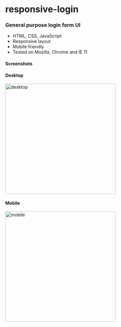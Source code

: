 # responsive-login

<h3>General purpose login form UI</h3>
<ul>
  <li>HTML, CSS, JavaScript</li>
  <li>Responsive layout</li>
  <li>Mobile friendly</li>
  <li>Tested on Mozilla, Chrome and IE 11</li>
</ul>

<h4>Screenshots</h4>

<h4>Desktop</h4>
<img src="https://i.imgur.com/q7NK6cj.png" width="350" title="desktop" alt="desktop">
<h4>Mobile</h4>
<img src="https://i.imgur.com/oMewfYH.png" width="350" title="mobile" alt="mobile">
